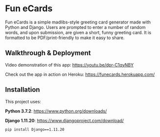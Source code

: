 # Fun eCards

Fun eCards is a simple madlibs-style greeting card generator made with Python and Django. Users are prompted to enter a number of random words, and upon submission, are given a short, funny greeting card. It is formatted to be PDF/print-friendly to make it easy to share.

## Walkthrough & Deployment

Video demonstration of this app: https://youtu.be/dpr-C1qyNBY

Check out the app in action on Heroku: https://funecards.herokuapp.com/

## Installation

This project uses:

**Python 3.7.2**: https://www.python.org/downloads/

**Django 1.11.20**: https://www.djangoproject.com/download/

```
pip install Django==1.11.20
```
